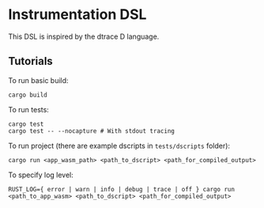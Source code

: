 # Instrumentation DSL #

This DSL is inspired by the dtrace D language.

## Tutorials ##

To run basic build:
```shell
cargo build
```

To run tests:
```shell
cargo test
cargo test -- --nocapture # With stdout tracing
```

To run project (there are example dscripts in `tests/dscripts` folder):
```shell
cargo run <app_wasm_path> <path_to_dscript> <path_for_compiled_output>
```

To specify log level:
```shell
RUST_LOG={ error | warn | info | debug | trace | off } cargo run <path_to_app_wasm> <path_to_dscript> <path_for_compiled_output>
```